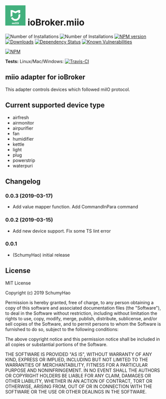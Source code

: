 <h1>
    <img src="admin/miio.png" width="64"/>
    ioBroker.miio
</h1>

![Number of Installations](http://iobroker.live/badges/miio-installed.svg) ![Number of Installations](http://iobroker.live/badges/miio-stable.svg) [![NPM version](http://img.shields.io/npm/v/iobroker.miio.svg)](https://www.npmjs.com/package/iobroker.miio)
[![Downloads](https://img.shields.io/npm/dm/iobroker.miio.svg)](https://www.npmjs.com/package/iobroker.miio)
[![Dependency Status](https://img.shields.io/david/SchumyHao/iobroker.miio.svg)](https://david-dm.org/SchumyHao/iobroker.miio)
[![Known Vulnerabilities](https://snyk.io/test/github/SchumyHao/ioBroker.miio/badge.svg)](https://snyk.io/test/github/SchumyHao/ioBroker.miio)

[![NPM](https://nodei.co/npm/iobroker.miio.png?downloads=true)](https://nodei.co/npm/iobroker.miio/)

**Tests:** Linux/Mac/Windows: [![Travis-CI](http://img.shields.io/travis/SchumyHao/ioBroker.miio/master.svg)](https://travis-ci.org/SchumyHao/ioBroker.miio)

## miio adapter for ioBroker

This adapter controls devices which followed miIO protocol.

## Current supported device type

- airfresh
- airmonitor
- airpurifier
- fan
- humidifier
- kettle
- light
- plug
- powerstrip
- waterpuri

## Changelog
### 0.0.3 (2019-03-17)
* Add value mapper function. Add CommandInPara command

### 0.0.2 (2019-03-15)
* Add new device support. Fix some TS lint error

### 0.0.1
* (SchumyHao) initial release

## License
MIT License

Copyright (c) 2019 SchumyHao

Permission is hereby granted, free of charge, to any person obtaining a copy
of this software and associated documentation files (the "Software"), to deal
in the Software without restriction, including without limitation the rights
to use, copy, modify, merge, publish, distribute, sublicense, and/or sell
copies of the Software, and to permit persons to whom the Software is
furnished to do so, subject to the following conditions:

The above copyright notice and this permission notice shall be included in all
copies or substantial portions of the Software.

THE SOFTWARE IS PROVIDED "AS IS", WITHOUT WARRANTY OF ANY KIND, EXPRESS OR
IMPLIED, INCLUDING BUT NOT LIMITED TO THE WARRANTIES OF MERCHANTABILITY,
FITNESS FOR A PARTICULAR PURPOSE AND NONINFRINGEMENT. IN NO EVENT SHALL THE
AUTHORS OR COPYRIGHT HOLDERS BE LIABLE FOR ANY CLAIM, DAMAGES OR OTHER
LIABILITY, WHETHER IN AN ACTION OF CONTRACT, TORT OR OTHERWISE, ARISING FROM,
OUT OF OR IN CONNECTION WITH THE SOFTWARE OR THE USE OR OTHER DEALINGS IN THE
SOFTWARE.
